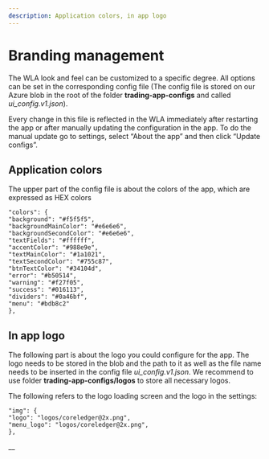 ```yaml
---
description: Application colors, in app logo
---
```


# Branding management

The WLA look and feel can be customized to a specific degree. All options can be set in the corresponding config file (The config file is stored on our Azure blob in the root of the folder **trading-app-configs** and called _ui\_config.v1.json_).

Every change in this file is reflected in the WLA immediately after restarting the app or after manually updating the configuration in the app. To do the manual update go to settings, select “About the app” and then click “Update configs”.

## Application colors

The upper part of the config file is about the colors of the app, which are expressed as HEX colors

```
"colors": {
"background": "#f5f5f5",
"backgroundMainColor": "#e6e6e6",
"backgroundSecondColor": "#e6e6e6",
"textFields": "#ffffff",
"accentColor": "#988e9e",
"textMainColor": "#1a1021",
"textSecondColor": "#755c87",
"btnTextColor": "#34104d",
"error": "#b50514",
"warning": "#f27f05",
"success": "#016113",
"dividers": "#0a46bf",
"menu": "#bdb8c2"
},
```

## In app logo

The following part is about the logo you could configure for the app. The logo needs to be stored in the blob and the path to it as well as the file name needs to be inserted in the config file _ui\_config.v1.json_. We recommend to use folder **trading-app-configs/logos** to store all necessary logos.

The following refers to the logo loading screen and the logo in the settings:

```
"img": {
"logo": "logos/coreledger@2x.png",
"menu_logo": "logos/coreledger@2x.png",
},
```

__
